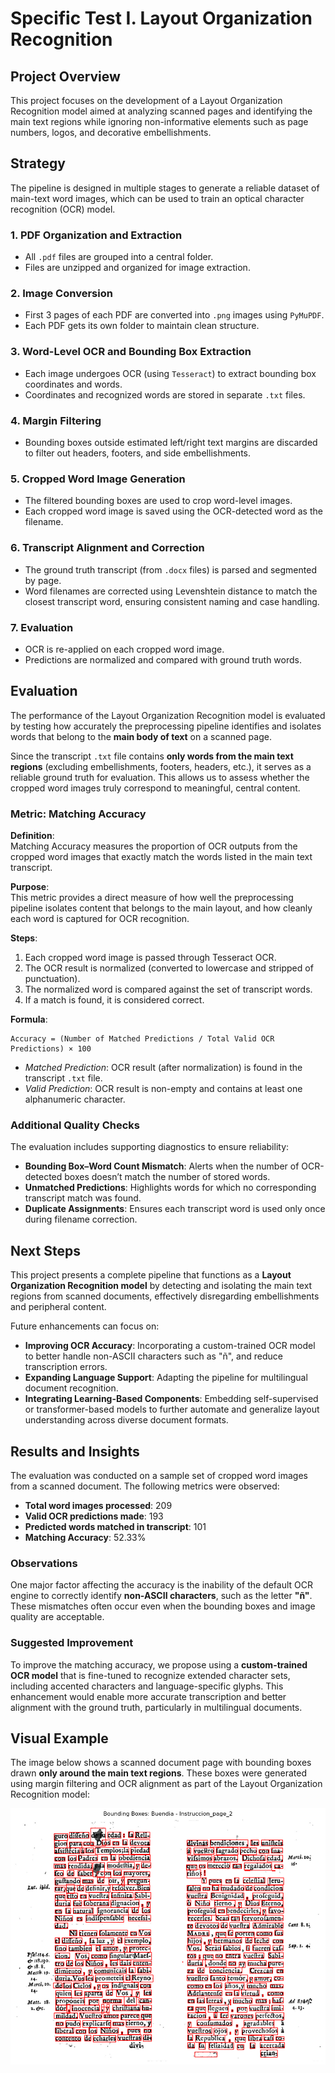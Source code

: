 # Specific Test I. Layout Organization Recognition

## Project Overview  
This project focuses on the development of a Layout Organization Recognition model aimed at analyzing scanned pages and identifying the main text regions while ignoring non-informative elements such as page numbers, logos, and decorative embellishments. 

## Strategy

The pipeline is designed in multiple stages to generate a reliable dataset of main-text word images, which can be used to train an optical character recognition (OCR) model.

### 1. PDF Organization and Extraction
- All `.pdf` files are grouped into a central folder.
- Files are unzipped and organized for image extraction.

### 2. Image Conversion
- First 3 pages of each PDF are converted into `.png` images using `PyMuPDF`.
- Each PDF gets its own folder to maintain clean structure.

### 3. Word-Level OCR and Bounding Box Extraction
- Each image undergoes OCR (using `Tesseract`) to extract bounding box coordinates and words.
- Coordinates and recognized words are stored in separate `.txt` files.

### 4. Margin Filtering
- Bounding boxes outside estimated left/right text margins are discarded to filter out headers, footers, and side embellishments.

### 5. Cropped Word Image Generation
- The filtered bounding boxes are used to crop word-level images.
- Each cropped word image is saved using the OCR-detected word as the filename.

### 6. Transcript Alignment and Correction
- The ground truth transcript (from `.docx` files) is parsed and segmented by page.
- Word filenames are corrected using Levenshtein distance to match the closest transcript word, ensuring consistent naming and case handling.

### 7. Evaluation
- OCR is re-applied on each cropped word image.
- Predictions are normalized and compared with ground truth words.

## Evaluation

The performance of the Layout Organization Recognition model is evaluated by testing how accurately the preprocessing pipeline identifies and isolates words that belong to the **main body of text** on a scanned page.

Since the transcript `.txt` file contains **only words from the main text regions** (excluding embellishments, footers, headers, etc.), it serves as a reliable ground truth for evaluation. This allows us to assess whether the cropped word images truly correspond to meaningful, central content.

### Metric: Matching Accuracy

**Definition**:  
Matching Accuracy measures the proportion of OCR outputs from the cropped word images that exactly match the words listed in the main text transcript.

**Purpose**:  
This metric provides a direct measure of how well the preprocessing pipeline isolates content that belongs to the main layout, and how cleanly each word is captured for OCR recognition.

**Steps**:
1. Each cropped word image is passed through Tesseract OCR.
2. The OCR result is normalized (converted to lowercase and stripped of punctuation).
3. The normalized word is compared against the set of transcript words.
4. If a match is found, it is considered correct.

**Formula**:  
```
Accuracy = (Number of Matched Predictions / Total Valid OCR Predictions) × 100
```

- *Matched Prediction*: OCR result (after normalization) is found in the transcript `.txt` file.
- *Valid Prediction*: OCR result is non-empty and contains at least one alphanumeric character.

### Additional Quality Checks

The evaluation includes supporting diagnostics to ensure reliability:
- **Bounding Box–Word Count Mismatch**: Alerts when the number of OCR-detected boxes doesn’t match the number of stored words.
- **Unmatched Predictions**: Highlights words for which no corresponding transcript match was found.
- **Duplicate Assignments**: Ensures each transcript word is used only once during filename correction.

## Next Steps

This project presents a complete pipeline that functions as a **Layout Organization Recognition model** by detecting and isolating the main text regions from scanned documents, effectively disregarding embellishments and peripheral content.

Future enhancements can focus on:

- **Improving OCR Accuracy**: Incorporating a custom-trained OCR model to better handle non-ASCII characters such as "ñ", and reduce transcription errors.
- **Expanding Language Support**: Adapting the pipeline for multilingual document recognition.
- **Integrating Learning-Based Components**: Embedding self-supervised or transformer-based models to further automate and generalize layout understanding across diverse document formats.


## Results and Insights

The evaluation was conducted on a sample set of cropped word images from a scanned document. The following metrics were observed:

- **Total word images processed**: 209  
- **Valid OCR predictions made**: 193  
- **Predicted words matched in transcript**: 101  
- **Matching Accuracy**: 52.33%

### Observations

One major factor affecting the accuracy is the inability of the default OCR engine to correctly identify **non-ASCII characters**, such as the letter **"ñ"**. These mismatches often occur even when the bounding boxes and image quality are acceptable.

### Suggested Improvement

To improve the matching accuracy, we propose using a **custom-trained OCR model** that is fine-tuned to recognize extended character sets, including accented characters and language-specific glyphs. This enhancement would enable more accurate transcription and better alignment with the ground truth, particularly in multilingual documents.


## Visual Example

The image below shows a scanned document page with bounding boxes drawn **only around the main text regions**. These boxes were generated using margin filtering and OCR alignment as part of the Layout Organization Recognition model:

![Main Text Bounding Boxes](bounding_boxes_main_text.png)
